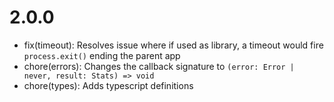 # 2.0.0
- fix(timeout): Resolves issue where if used as library, a timeout would fire `process.exit()` ending the parent app
- chore(errors): Changes the callback signature to `(error: Error | never, result: Stats) => void`
- chore(types): Adds typescript definitions
